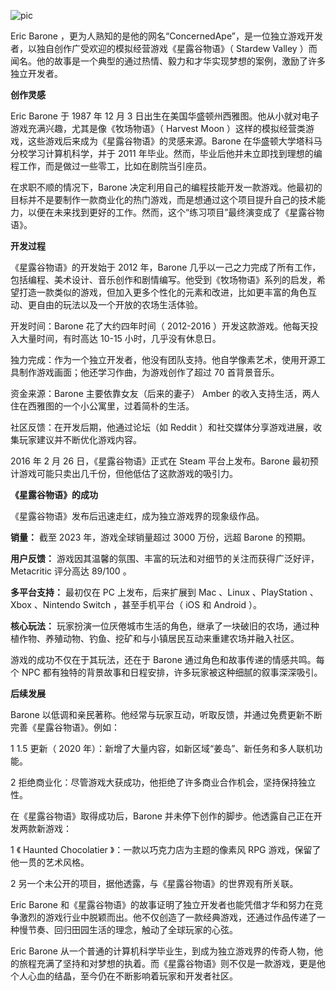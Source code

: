 ![pic](https://images.yourstory.com/cs/2/96eabe90392211eb93f18319e8c07a74/Image1rjw-1696923992295.jpg?mode=crop&crop=faces&ar=2%3A1&format=auto&w=1920&q=75)

Eric Barone ，更为人熟知的是他的网名“ConcernedApe”，是一位独立游戏开发者，以独自创作广受欢迎的模拟经营游戏《星露谷物语》（ Stardew Valley ）而闻名。他的故事是一个典型的通过热情、毅力和才华实现梦想的案例，激励了许多独立开发者。

**创作灵感**

Eric Barone 于 1987 年 12 月 3 日出生在美国华盛顿州西雅图。他从小就对电子游戏充满兴趣，尤其是像《牧场物语》（ Harvest Moon ）这样的模拟经营类游戏，这些游戏后来成为《星露谷物语》的灵感来源。Barone 在华盛顿大学塔科马分校学习计算机科学，并于 2011 年毕业。然而，毕业后他并未立即找到理想的编程工作，而是做过一些零工，比如在剧院当引座员。

在求职不顺的情况下，Barone 决定利用自己的编程技能开发一款游戏。他最初的目标并不是要制作一款商业化的热门游戏，而是想通过这个项目提升自己的技术能力，以便在未来找到更好的工作。然而，这个“练习项目”最终演变成了《星露谷物语》。

**开发过程**

《星露谷物语》的开发始于 2012 年，Barone 几乎以一己之力完成了所有工作，包括编程、美术设计、音乐创作和剧情编写。他受到《牧场物语》系列的启发，希望打造一款类似的游戏，但加入更多个性化的元素和改进，比如更丰富的角色互动、更自由的玩法以及一个开放的农场生活体验。

开发时间：Barone 花了大约四年时间（ 2012-2016 ）开发这款游戏。他每天投入大量时间，有时高达 10-15 小时，几乎没有休息日。

独力完成：作为一个独立开发者，他没有团队支持。他自学像素艺术，使用开源工具制作游戏画面；他还学习作曲，为游戏创作了超过 70 首背景音乐。

资金来源：Barone 主要依靠女友（后来的妻子） Amber 的收入支持生活，两人住在西雅图的一个小公寓里，过着简朴的生活。

社区反馈：在开发后期，他通过论坛（如 Reddit ）和社交媒体分享游戏进展，收集玩家建议并不断优化游戏内容。

2016 年 2 月 26 日，《星露谷物语》正式在 Steam 平台上发布。Barone 最初预计游戏可能只卖出几千份，但他低估了这款游戏的吸引力。

**《星露谷物语》的成功**

《星露谷物语》发布后迅速走红，成为独立游戏界的现象级作品。

**销量：** 截至 2023 年，游戏全球销量超过 3000 万份，远超 Barone 的预期。

**用户反馈：** 游戏因其温馨的氛围、丰富的玩法和对细节的关注而获得广泛好评，Metacritic 评分高达 89/100 。

**多平台支持：** 最初仅在 PC 上发布，后来扩展到 Mac 、Linux 、PlayStation 、Xbox 、Nintendo Switch ，甚至手机平台（ iOS 和 Android ）。

**核心玩法：** 玩家扮演一位厌倦城市生活的角色，继承了一块破旧的农场，通过种植作物、养殖动物、钓鱼、挖矿和与小镇居民互动来重建农场并融入社区。

游戏的成功不仅在于其玩法，还在于 Barone 通过角色和故事传递的情感共鸣。每个 NPC 都有独特的背景故事和日程安排，许多玩家被这种细腻的叙事深深吸引。

**后续发展**

Barone 以低调和亲民著称。他经常与玩家互动，听取反馈，并通过免费更新不断完善《星露谷物语》。例如：

1 1.5 更新（ 2020 年）：新增了大量内容，如新区域“姜岛”、新任务和多人联机功能。

2 拒绝商业化：尽管游戏大获成功，他拒绝了许多商业合作机会，坚持保持独立性。

在《星露谷物语》取得成功后，Barone 并未停下创作的脚步。他透露自己正在开发两款新游戏：

1 《 Haunted Chocolatier 》：一款以巧克力店为主题的像素风 RPG 游戏，保留了他一贯的艺术风格。

2 另一个未公开的项目，据他透露，与《星露谷物语》的世界观有所关联。

Eric Barone 和《星露谷物语》的故事证明了独立开发者也能凭借才华和努力在竞争激烈的游戏行业中脱颖而出。他不仅创造了一款经典游戏，还通过作品传递了一种慢节奏、回归田园生活的理念，触动了全球玩家的心弦。

Eric Barone 从一个普通的计算机科学毕业生，到成为独立游戏界的传奇人物，他的旅程充满了坚持和对梦想的执着。而《星露谷物语》则不仅是一款游戏，更是他个人心血的结晶，至今仍在不断影响着玩家和开发者社区。
